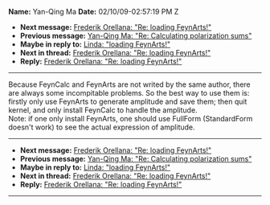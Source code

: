 **Name:** Yan-Qing Ma
**Date:** 02/10/09-02:57:19 PM Z

  - **Next message:** [Frederik Orellana: "Re: loading
    FeynArts\!"](0545.html)
  - **Previous message:** [Yan-Qing Ma: "Re: Calculating polarization
    sums"](0543.html)
  - **Maybe in reply to:** [Linda: "loading FeynArts\!"](0541.html)
  - **Next in thread:** [Frederik Orellana: "Re: loading
    FeynArts\!"](0545.html)
  - **Reply:** [Frederik Orellana: "Re: loading FeynArts\!"](0545.html)

-----

Because FeynCalc and FeynArts are not writed by the same author, there
are always some incompitable problems. So the best way to use them is:
firstly only use FeynArts to generate amplitude and save them; then quit
kernel, and only install FeynCalc to handle the amplitude.  
Note: if one only install FeynArts, one should use FullForm
(StandardForm doesn't work) to see the actual expression of amplitude.  

-----

  - **Next message:** [Frederik Orellana: "Re: loading
    FeynArts\!"](0545.html)
  - **Previous message:** [Yan-Qing Ma: "Re: Calculating polarization
    sums"](0543.html)
  - **Maybe in reply to:** [Linda: "loading FeynArts\!"](0541.html)
  - **Next in thread:** [Frederik Orellana: "Re: loading
    FeynArts\!"](0545.html)
  - **Reply:** [Frederik Orellana: "Re: loading FeynArts\!"](0545.html)

-----

